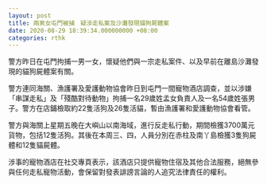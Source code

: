 ```yaml
---
layout: post
title: 兩男女屯門被捕　疑涉走私案及沙灘發現貓狗屍體案
date: 2020-08-29 18:39:34.000000000 +08:00
categories: rthk
---
```


警方昨日在屯門拘捕一男一女，懷疑他們與一宗走私案件、以及早前在離島沙灘發現的貓狗屍體案有關。 

警方連同海關、漁護署及愛護動物協會昨日到屯門一間寵物酒店調查，並以涉嫌「串謀走私」及「殘酷對待動物」拘捕一名29歲姓孟女負責人及一名54歲姓張男子。警方在店鋪檢取約22隻活狗及26隻活貓，暫由漁護署和愛護動物協會看管。

警方與海關上星期五晚在大嶼山以南海域，進行反走私行動，期間檢獲3700萬元貨物，包括12隻活狗。其後在本周三、四，人員分別在赤柱及南丫島檢獲3隻狗屍體和12隻貓屍體。

涉事的寵物酒店在社交專頁表示，該酒店只提供寵物住宿及其他合法服務，絕無參與任何走私寵物活動，會保留對發表誹謗言論的人追究法律責任的權利。
